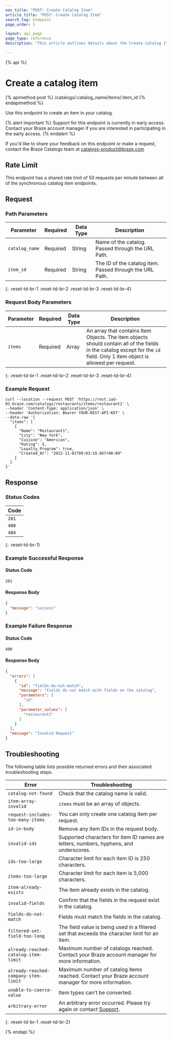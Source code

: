 ```yaml
---
nav_title: "POST: Create Catalog Item"
article_title: "POST: Create Catalog Item"
search_tag: Endpoint
page_order: 5

layout: api_page
page_type: reference
description: "This article outlines details about the Create Catalog Item Braze endpoint."

---
```

{% api %}
# Create a catalog item
{% apimethod post %}
/catalogs/:catalog_name/items/:item_id
{% endapimethod %}

Use this endpoint to create an item in your catalog.

{% alert important %}
Support for this endpoint is currently in early access. Contact your Braze account manager if you are interested in participating in the early access.
{% endalert %}

If you'd like to share your feedback on this endpoint or make a request, contact the Braze Catalogs team at [catalogs-product@braze.com](mailto:catalogs-product@braze.com)

## Rate Limit

This endpoint has a shared rate limit of 50 requests per minute between all of the synchronous catalog item endpoints.

## Request
### Path Parameters

| Parameter      | Required | Data Type | Description                                              |
|----------------|----------|-----------|----------------------------------------------------------|
| `catalog_name` | Required | String    | Name of the catalog. Passed through the URL Path.        |
| `item_id`      | Required | String    | The ID of the catalog item. Passed through the URL Path. |
{: .reset-td-br-1 .reset-td-br-2 .reset-td-br-3 .reset-td-br-4}

### Request Body Parameters

| Parameter | Required | Data Type | Description                                                                                                                                                                 |
|-----------|----------|-----------|-----------------------------------------------------------------------------------------------------------------------------------------------------------------------------|
| `items`   | Required | Array     | An array that contains Item Objects. The item objects should contain all of the fields in the catalog except for the `id` field. Only 1 item object is allowed per request. |
{: .reset-td-br-1 .reset-td-br-2 .reset-td-br-3 .reset-td-br-4}

### Example Request

```
curl --location --request POST 'https://rest.iad-03.braze.com/catalogs/restaurants/items/restaurant1' \
--header 'Content-Type: application/json' \
--header 'Authorization: Bearer YOUR-REST-API-KEY' \
--data-raw '{
  "items": [
    {
      "Name": "Restaurant1",
      "City": "New York",
      "Cuisine": "American",
      "Rating": 5,
      "Loyalty_Program": true,
      "Created_At": "2022-11-01T09:03:19.967+00:00"
    }
  ]
}'
```

## Response
### Status Codes

| Code  |
|---|
| `201` |
| `400` |
| `404` | 
{: .reset-td-br-1}

### Example Successful Response

#### Status Code 
`201`
#### Response Body

```json
{
  "message": "success"
}
```

### Example Failure Response
#### Status Code
`400`
#### Response Body

```json
{
  "errors": [
    {
      "id": "fields-do-not-match",
      "message": "Fields do not match with fields on the catalog",
      "parameters": [
        "id"
      ],
      "parameter_values": [
        "restaurant2"
      ]
    }
  ],
  "message": "Invalid Request"
}
```

## Troubleshooting

The following table lists possible returned errors and their associated troubleshooting steps.

| Error                                | Troubleshooting                                                                                        |
|--------------------------------------|--------------------------------------------------------------------------------------------------------|
| `catalog-not-found`                  | Check that the catalog name is valid.                                                                  |
| `item-array-invalid`                 | `items` must be an array of objects.                                                                   |
| `request-includes-too-many-items`    | You can only create one catalog item per request.                                                      | 
| `id-in-body`                         | Remove any item IDs in the request body.                                                               |
| `invalid-ids`                        | Supported characters for item ID names are letters, numbers, hyphens, and underscores.                 |
| `ids-too-large`                      | Character limit for each item ID is 250 characters.                                                    |
| `items-too-large`                    | Character limit for each item is 5,000 characters.                                                     |
| `item-already-exists`                | The item already exists in the catalog.                                                                |
| `invalid-fields`                     | Confirm that the fields in the request exist in the catalog.                                           |
| `fields-do-not-match`                | Fields must match the fields in the catalog.                                                           |
| `filtered-set-field-too-long`        | The field value is being used in a filtered set that exceeds the character limit for an item.          |
| `already-reached-catalog-item-limit` | Maximum number of catalogs reached. Contact your Braze account manager for more information.           |
| `already-reached-company-item-limit` | Maximum number of catalog items reached. Contact your Braze account manager for more information.      | 
| `unable-to-coerce-value`             | Item types can't be converted.                                                                         |
| `arbitrary-error`                    | An arbitrary error occurred. Please try again or contact [Support]({{site.baseurl}}/support_contact/). |
{: .reset-td-br-1 .reset-td-br-2}

{% endapi %}